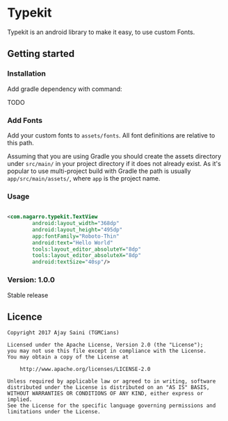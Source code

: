 # Typekit
Typekit is an android library to make it easy, to use custom Fonts.

## Getting started

### Installation
Add gradle dependency with command:

TODO

### Add Fonts

Add your custom fonts to `assets/fonts`. All font definitions are relative to this path.

Assuming that you are using Gradle you should create the assets directory under `src/main/` in your project directory if it does not already exist.
As it's popular to use multi-project build with Gradle the path is usually `app/src/main/assets/`, where `app` is the project name.

### Usage

```xml

<com.nagarro.typekit.TextView
        android:layout_width="368dp"
        android:layout_height="495dp"
        app:fontFamily="Roboto-Thin"
        android:text="Hello World"
        tools:layout_editor_absoluteY="8dp"
        tools:layout_editor_absoluteX="8dp"
        android:textSize="40sp"/>
``` 

### Version: 1.0.0

Stable release

## Licence

    Copyright 2017 Ajay Saini (TGMCians)
    
    Licensed under the Apache License, Version 2.0 (the "License");
    you may not use this file except in compliance with the License.
    You may obtain a copy of the License at
    
        http://www.apache.org/licenses/LICENSE-2.0
    
    Unless required by applicable law or agreed to in writing, software
    distributed under the License is distributed on an "AS IS" BASIS,
    WITHOUT WARRANTIES OR CONDITIONS OF ANY KIND, either express or implied.
    See the License for the specific language governing permissions and
    limitations under the License.
